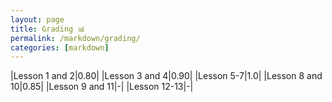 ```yaml
---
layout: page
title: Grading 📊
permalink: /markdown/grading/
categories: [markdown]
---
```


|Lesson 1 and 2|0.80|
|Lesson 3 and 4|0.90|
|Lesson 5-7|1.0|
|Lesson 8 and 10|0.85|
|Lesson 9 and 11|-|
|Lesson 12-13|-|